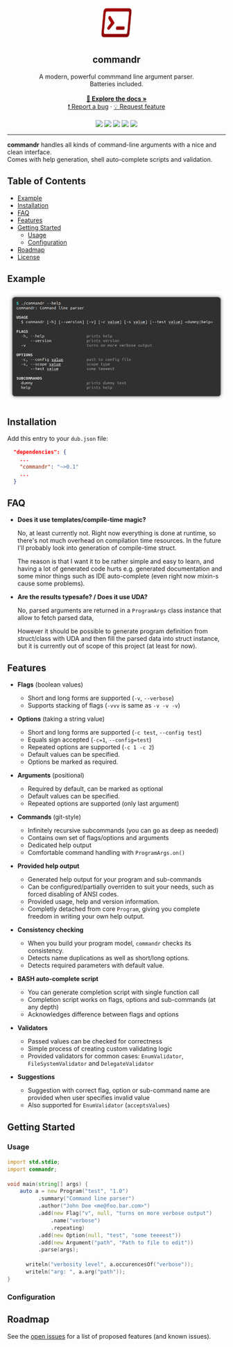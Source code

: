 <!-- LOGO -->
<p align="center">
  <a href="https://github.com/robik/commandr">
    <img src="images/logo.png" alt="Logo" width="80" height="80">
  </a>

  <h2 align="center">commandr</h2>

  <p align="center">
    A modern, powerful commmand line argument parser. 
    <br>
    Batteries included.
    <br />
    <br />
    <a href="https://robik.github.io/commandr/"><strong>📗 Explore the docs »</strong></a>
    <br />
    <a href="https://github.com/robik/commandr/issues">❗️ Report a bug</a>
    ·
    <a href="https://github.com/robik/commandr/issues">💡 Request feature</a>    
    <br />  
    <br />
    <img src="https://img.shields.io/travis/robik/commandr?style=flat-square">
    <img src="https://img.shields.io/dub/v/commandr?style=flat-square">
    <img src="https://img.shields.io/github/issues/robik/commandr.svg?style=flat-square">
    <img src="https://img.shields.io/github/license/robik/commandr.svg?style=flat-square">
    <img src="https://img.shields.io/badge/language-D-red?style=flat-square">
    <br />
  </p>
</p>

- - -

**commandr** handles all kinds of command-line arguments with a nice and clean interface.<br/>
Comes with help generation, shell auto-complete scripts and validation. 


## Table of Contents

 - [Example](#example)
 - [Installation](#installation)
 - [FAQ](#faq)
 - [Features](#features)
 - [Getting Started](#getting-started)
   - [Usage](#usage)
   - [Configuration](#configuration)
 - [Roadmap](#roadmap)
 - [License](#license)


## Example

<p align="center">
<img src="./images/help.png">
</p>

## Installation

Add this entry to your `dub.json` file:

```json
  "dependencies": {
    ...
    "commandr": "~>0.1"
    ...
  }
```

## FAQ

 - **Does it use templates/compile-time magic?**
   
   No, at least currently not. Right now everything is done at runtime, so there's not much overhead on compilation time resources.
   In the future I'll probably look into generation of compile-time struct.

   The reason is that I want it to be rather simple and easy to learn, and having a lot of generated code hurts e.g. generated documentation
   and some minor things such as IDE auto-complete (even right now mixin-s cause some problems).

 - **Are the results typesafe? / Does it use UDA?**

   No, parsed arguments are returned in a `ProgramArgs` class instance that allow to fetch parsed data,

   However it should be possible to generate program definition from struct/class with UDA and then 
   fill the parsed data into struct instance, but it is currently out of scope of this project (at least for now).


## Features

 - **Flags** (boolean values)
   - Short and long forms are supported (`-v`, `--verbose`)
   - Supports stacking of flags (`-vvv` is same as `-v -v -v`)

 - **Options** (taking a string value)
   - Short and long forms are supported (`-c test`, `--config test`)
   - Equals sign accepted (`-c=1`, `--config=test`)
   - Repeated options are supported (`-c 1 -c 2`)
   - Default values can be specified.
   - Options be marked as required.

 - **Arguments** (positional)
   - Required by default, can be marked as optional
   - Default values can be specified.
   - Repeated options are supported (only last argument)

 - **Commands** (git-style)
   - Infinitely recursive subcommands (you can go as deep as needed)
   - Contains own set of flags/options and arguments
   - Dedicated help output
   - Comfortable command handling with `ProgramArgs.on()`

 - **Provided help output**
   - Generated help output for your program and sub-commands
   - Can be configured/partially overriden to suit your needs, such as forced disabling of ANSI codes.
   - Provided usage, help and version information.
   - Completly detached from core `Program`, giving you complete freedom in writing your own help output.

 - **Consistency checking**
   - When you build your program model, `commandr` checks its consistency.
   - Detects name duplications as well as short/long options.
   - Detects required parameters with default value.

 - **BASH auto-complete script**
   - You can generate completion script with single function call
   - Completion script works on flags, options and sub-commands (at any depth)
   - Acknowledges difference between flags and options

 - **Validators**
   - Passed values can be checked for correctness
   - Simple process of creating custom validating logic
   - Provided validators for common cases: `EnumValidator`, `FileSystemValidator` and `DelegateValidator`

 - **Suggestions**
   - Suggestion with correct flag, option or sub-command name are provided when user specifies invalid value
   - Also supported for `EnumValidator` (`acceptsValues`)


## Getting Started

### Usage

```D
import std.stdio;
import commandr;

void main(string[] args) {
    auto a = new Program("test", "1.0")
          .summary("Command line parser")
          .author("John Doe <me@foo.bar.com>")
          .add(new Flag("v", null, "turns on more verbose output")
              .name("verbose")
              .repeating)
          .add(new Option(null, "test", "some teeeest"))
          .add(new Argument("path", "Path to file to edit"))
          .parse(args);

      writeln("verbosity level", a.occurencesOf("verbose"));
      writeln("arg: ", a.arg("path"));
}
```

### Configuration

## Roadmap

See the [open issues](https://github.com/robik/commandr/issues) for a list of proposed features (and known issues).